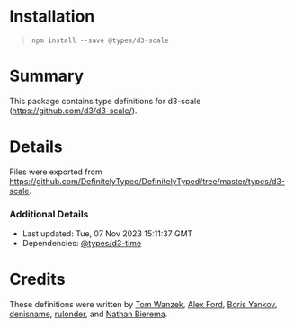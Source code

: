 # Installation

> `npm install --save @types/d3-scale`

# Summary

This package contains type definitions for d3-scale (https://github.com/d3/d3-scale/).

# Details

Files were exported from https://github.com/DefinitelyTyped/DefinitelyTyped/tree/master/types/d3-scale.

### Additional Details

- Last updated: Tue, 07 Nov 2023 15:11:37 GMT
- Dependencies: [@types/d3-time](https://npmjs.com/package/@types/d3-time)

# Credits

These definitions were written by [Tom Wanzek](https://github.com/tomwanzek), [Alex Ford](https://github.com/gustavderdrache), [Boris Yankov](https://github.com/borisyankov), [denisname](https://github.com/denisname), [rulonder](https://github.com/rulonder), and [Nathan Bierema](https://github.com/Methuselah96).
